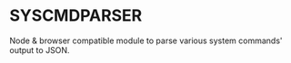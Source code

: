 SYSCMDPARSER
============

Node & browser compatible module to parse various system commands' 
output to JSON.